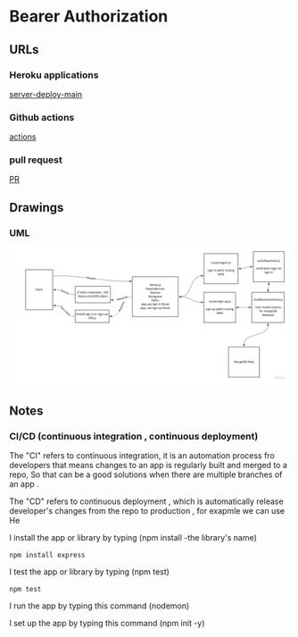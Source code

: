 # Bearer Authorization

## URLs

### Heroku applications

[server-deploy-main](https://bearer-auth-dina.herokuapp.com/)

### Github actions

[actions](https://github.com/DinaSami/bearer-auth/actions)

### pull request

[PR](https://github.com/DinaSami/bearer-auth/pull/1)

## Drawings

### UML  

![preview](./UML2.jpg)

## Notes

### CI/CD (continuous integration , continuous deployment)

The "CI" refers to continuous integration, it is an automation process fro developers that means changes to an app is regularly built and merged to a repo, So that can be a good solutions when there are multiple branches of an app .

The "CD"  refers to continuous deployment , which is automatically release developer's changes from the repo to production , for exapmle we can use He

I install the app or library by typing (npm install -the library's name)

```
npm install express
```

I test the app or library by typing (npm test)

```
npm test 
```

I run the app by typing this command (nodemon)

I set up the app by typing this command (npm init -y)
